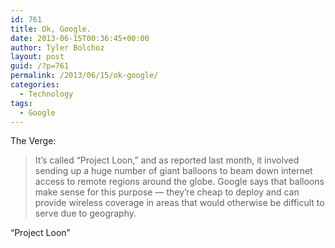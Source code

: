 ```yaml
---
id: 761
title: Ok, Google.
date: 2013-06-15T00:36:45+00:00
author: Tyler Bolchoz
layout: post
guid: /?p=761
permalink: /2013/06/15/ok-google/
categories:
  - Technology
tags:
  - Google
---
```

The Verge:

> It&#8217;s called &#8220;Project Loon,&#8221; and as reported last month, it involved sending up a huge number of giant balloons to beam down internet access to remote regions around the globe. Google says that balloons make sense for this purpose — they&#8217;re cheap to deploy and can provide wireless coverage in areas that would otherwise be difficult to serve due to geography.

&#8220;Project Loon&#8221;
